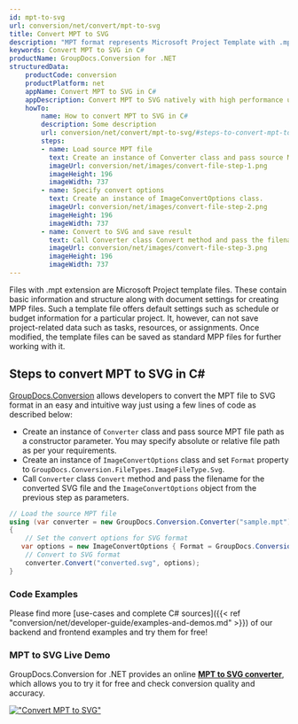 ```yaml
---
id: mpt-to-svg
url: conversion/net/convert/mpt-to-svg
title: Convert MPT to SVG
description: "MPT format represents Microsoft Project Template with .mpt extension. Learn how to convert MPT to SVG file programmatically in C# language using GroupDocs.Conversion for .NET library."
keywords: Convert MPT to SVG in C#
productName: GroupDocs.Conversion for .NET
structuredData:
    productCode: conversion
    productPlatform: net
    appName: Convert MPT to SVG in C#
    appDescription: Convert MPT to SVG natively with high performance using C# language and server side GroupDocs.Conversion for .NET APIs, without the use of any software like Microsoft or Open Office.
    howTo:
        name: How to convert MPT to SVG in C# 
        description: Some description
        url: conversion/net/convert/mpt-to-svg/#steps-to-convert-mpt-to-svg-in-c
        steps:
        - name: Load source MPT file 
          text: Create an instance of Converter class and pass source MPT file path as a constructor parameter. You may specify absolute or relative file path as per your requirements. 
          imageUrl: conversion/net/images/convert-file-step-1.png
          imageHeight: 196
          imageWidth: 737
        - name: Specify convert options 
          text: Create an instance of ImageConvertOptions class.
          imageUrl: conversion/net/images/convert-file-step-2.png
          imageHeight: 196
          imageWidth: 737
        - name: Convert to SVG and save result 
          text: Call Converter class Convert method and pass the filename for the converted HTML file and the ImageConvertOptions object from the previous step as parameters.
          imageUrl: conversion/net/images/convert-file-step-3.png
          imageHeight: 196
          imageWidth: 737
---
```


Files with .mpt extension are Microsoft Project template files. These contain basic information and structure along with document settings for creating MPP files. Such a template file offers default settings such as schedule or budget information for a particular project. It, however, can not save project-related data such as tasks, resources, or assignments. Once modified, the template files can be saved as standard MPP files for further working with it.

## Steps to convert MPT to SVG in C#

[GroupDocs.Conversion](https://products.groupdocs.com/conversion/net) allows developers to convert the MPT file to SVG format in an easy and intuitive way just using a few lines of code as described below:

* Create an instance of `Converter` class and pass source MPT file path as a constructor parameter. You may specify absolute or relative file path as per your requirements. 
* Create an instance of `ImageConvertOptions` class and set `Format` property to `GroupDocs.Conversion.FileTypes.ImageFileType.Svg`.
* Call `Converter` class `Convert` method and pass the filename for the converted SVG file and the `ImageConvertOptions` object from the previous step as parameters.

```csharp
// Load the source MPT file
using (var converter = new GroupDocs.Conversion.Converter("sample.mpt"))
{
    // Set the convert options for SVG format
   var options = new ImageConvertOptions { Format = GroupDocs.Conversion.FileTypes.ImageFileType.Svg };
    // Convert to SVG format
    converter.Convert("converted.svg", options);
}
```

### Code Examples

Please find more [use-cases and complete C# sources]({{< ref "conversion/net/developer-guide/examples-and-demos.md" >}}) of our backend and frontend examples and try them for free!

### MPT to SVG Live Demo

GroupDocs.Conversion for .NET provides an online [**MPT to SVG converter**](https://products.groupdocs.app/conversion/mpt-to-svg), which allows you to try it for free and check conversion quality and accuracy.

[!["Convert MPT to SVG"](conversion/net/images/convert-to-svg/convert-mpt-to-svg.png)](https://products.groupdocs.app/conversion/mpt-to-svg)